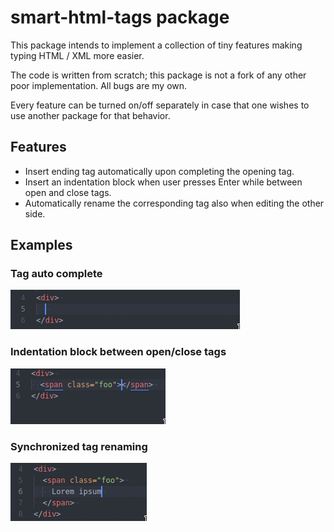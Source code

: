 # smart-html-tags package

This package intends to implement a collection of tiny features making typing
HTML / XML more easier.

The code is written from scratch; this package is not a fork of any other poor
implementation. All bugs are my own.

Every feature can be turned on/off separately in case that one wishes to use
another package for that behavior.

## Features
- Insert ending tag automatically upon completing the opening tag.
- Insert an indentation block when user presses Enter while between open and close
  tags.
- Automatically rename the corresponding tag also when editing the other side.


## Examples

### Tag auto complete
![](docs/1579007296188.gif)

### Indentation block between open/close tags
![](docs/1579008058612.gif)

### Synchronized tag renaming
![](docs/1579007541235.gif)
